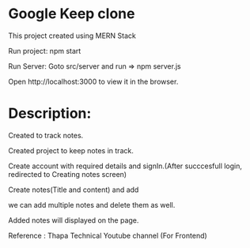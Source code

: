 # Google Keep clone


This project created using MERN Stack


Run project:  npm start


Run Server: Goto src/server and run => npm server.js

Open http://localhost:3000 to view it in the browser.



Description: 
=
Created to track notes.


Created project to keep notes in track.

Create account with required details and signIn.(After succcesfull login, redirected to Creating notes screen)

Create notes(Title and content) and add

we can add multiple notes and delete them as well.


Added notes will displayed on the page.



Reference : Thapa Technical Youtube channel (For Frontend)
